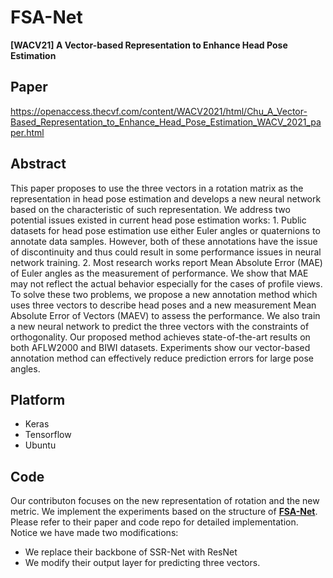 # FSA-Net
**[WACV21] A Vector-based Representation to Enhance Head Pose Estimation**


## Paper
https://openaccess.thecvf.com/content/WACV2021/html/Chu_A_Vector-Based_Representation_to_Enhance_Head_Pose_Estimation_WACV_2021_paper.html

## Abstract
This paper proposes to use the three vectors in a rotation matrix as the representation in head pose estimation and develops a new neural network based on the characteristic of such representation. We address two potential issues existed in current head pose estimation works: 1. Public datasets for head pose estimation use either Euler angles or quaternions to annotate data samples. However, both of these annotations have the issue of discontinuity and thus could result in some performance issues in neural network training. 2. Most research works report Mean Absolute Error (MAE) of Euler angles as the measurement of performance. We show that MAE may not reflect the actual behavior especially for the cases of profile views. To solve these two problems, we propose a new annotation method which uses three vectors to describe head poses and a new measurement Mean Absolute Error of Vectors (MAEV) to assess the performance. We also train a new neural network to predict the three vectors with the constraints of orthogonality. Our proposed method achieves state-of-the-art results on both AFLW2000 and BIWI datasets. Experiments show our vector-based annotation method can effectively reduce prediction errors for large pose angles.


## Platform
+ Keras
+ Tensorflow
+ Ubuntu

## Code

Our contributon focuses on the new representation of rotation and the new metric. We implement the experiments based on the structure of [**FSA-Net**](https://github.com/shamangary/FSA-Net). Please refer to their paper and code repo for detailed implementation. Notice we have made two modifications:
+ We replace their backbone of SSR-Net with ResNet
+ We modify their output layer for predicting three vectors.

